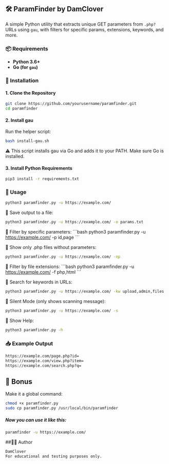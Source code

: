 ## 🛠️ ParamFinder by DamClover

A simple Python utility that extracts unique GET parameters from `.php?` URLs using `gau`, with filters for specific params, extensions, keywords, and more.

### 📦 Requirements

- **Python 3.6+**
- **Go (for `gau`)**

### 🔧 Installation

#### 1. Clone the Repository
```bash
git clone https://github.com/yourusername/paramfinder.git
cd paramfinder
```
#### 2. Install gau

Run the helper script:

```bash
bash install-gau.sh
```
⚠️ This script installs gau via Go and adds it to your PATH. Make sure Go is installed.

#### 3. Install Python Requirements

```bash
pip3 install -r requirements.txt
```

### 🚀 Usage

```bash
python3 paramfinder.py -u https://example.com/
```

🔹 Save output to a file:
```bash
python3 paramfinder.py -u https://example.com/ -o params.txt
```

🔹 Filter by specific parameters:
´´´bash
python3 paramfinder.py -u https://example.com/ -p id,page
´´´

🔹 Show only .php files without parameters:
```bash
python3 paramfinder.py -u https://example.com/ -np
```

🔹 Filter by file extensions:
´´´bash
python3 paramfinder.py -u https://example.com/ -f php,html
´´´

🔹 Search for keywords in URLs:
```bash
python3 paramfinder.py -u https://example.com/ -kw upload,admin,files
```

🔹 Silent Mode (only shows scanning message):
```bash
python3 paramfinder.py -u https://example.com/ -s
```

🔹 Show Help:
```bash
python3 paramfinder.py -h
```

### 📥 Example Output
```bash
https://example.com/page.php?id=
https://example.com/view.php?item=
https://example.com/search.php?q=
```

## 🎁 Bonus

Make it a global command:
```bash
chmod +x paramfinder.py
sudo cp paramfinder.py /usr/local/bin/paramfinder
```

##### Now you can use it like this:
```bash
paramfinder -u https://example.com/
```

##🧑‍💻 Author
```bash
DamClover
For educational and testing purposes only.
```
